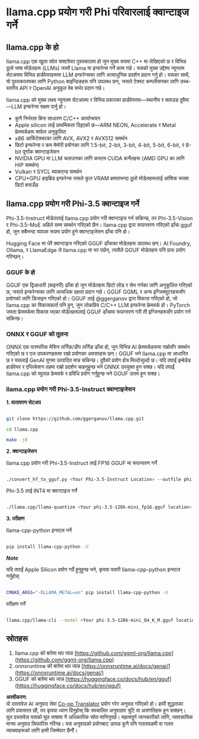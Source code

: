 <!--
CO_OP_TRANSLATOR_METADATA:
{
  "original_hash": "462bddc47427d8785f3c9fd817b346fe",
  "translation_date": "2025-05-09T14:06:36+00:00",
  "source_file": "md/01.Introduction/04/UsingLlamacppQuantifyingPhi.md",
  "language_code": "ne"
}
-->
# **llama.cpp प्रयोग गरी Phi परिवारलाई क्वान्टाइज गर्ने**

## **llama.cpp के हो**

llama.cpp एक खुला स्रोत सफ्टवेयर पुस्तकालय हो जुन मुख्य रूपमा C++ मा लेखिएको छ र विभिन्न ठूलो भाषा मोडेलहरू (LLMs) जस्तै Llama मा इन्फरेन्स गर्ने काम गर्छ। यसको मुख्य उद्देश्य न्यूनतम सेटअपमा विभिन्न हार्डवेयरहरूमा LLM इन्फरेन्सका लागि अत्याधुनिक प्रदर्शन प्रदान गर्नु हो। यसका साथै, यो पुस्तकालयका लागि Python बाइन्डिङहरू पनि उपलब्ध छन्, जसले टेक्स्ट कम्प्लीसनका लागि उच्च-स्तरीय API र OpenAI अनुकूल वेब सर्भर प्रदान गर्छ।

llama.cpp को मुख्य लक्ष्य न्यूनतम सेटअपमा र विभिन्न प्रकारका हार्डवेयरमा—स्थानीय र क्लाउड दुवैमा—LLM इन्फरेन्स सक्षम पार्नु हो।

- कुनै निर्भरता बिना साधारण C/C++ कार्यान्वयन
- Apple silicon लाई प्राथमिकता दिइएको छ—ARM NEON, Accelerate र Metal फ्रेमवर्कहरू मार्फत अनुकूलित
- x86 आर्किटेक्चरका लागि AVX, AVX2 र AVX512 समर्थन
- छिटो इन्फरेन्स र कम मेमोरी प्रयोगका लागि 1.5-bit, 2-bit, 3-bit, 4-bit, 5-bit, 6-bit, र 8-bit पूर्णांक क्वान्टाइजेसन
- NVIDIA GPU मा LLM चलाउनका लागि कस्टम CUDA कर्नेलहरू (AMD GPU का लागि HIP समर्थन)
- Vulkan र SYCL ब्याकएन्ड समर्थन
- CPU+GPU हाइब्रिड इन्फरेन्स जसले कुल VRAM क्षमताभन्दा ठूलो मोडेलहरूलाई आंशिक रूपमा छिटो बनाउँछ

## **llama.cpp प्रयोग गरी Phi-3.5 क्वान्टाइज गर्ने**

Phi-3.5-Instruct मोडेललाई llama.cpp प्रयोग गरी क्वान्टाइज गर्न सकिन्छ, तर Phi-3.5-Vision र Phi-3.5-MoE अहिले सम्म समर्थन गरिएको छैन। llama.cpp द्वारा रूपान्तरण गरिएको ढाँचा gguf हो, जुन सबैभन्दा व्यापक रूपमा प्रयोग हुने क्वान्टाइजेसन ढाँचा पनि हो।

Hugging Face मा धेरै क्वान्टाइज गरिएको GGUF ढाँचाका मोडेलहरू उपलब्ध छन्। AI Foundry, Ollama, र LlamaEdge ले llama.cpp मा भर पर्छन्, त्यसैले GGUF मोडेलहरू पनि प्रायः प्रयोग गरिन्छन्।

### **GGUF के हो**

GGUF एक द्विआधारी (बाइनरी) ढाँचा हो जुन मोडेलहरू छिटो लोड र सेभ गर्नका लागि अनुकूलित गरिएको छ, जसले इन्फरेन्सका लागि अत्यधिक दक्षता प्रदान गर्छ। GGUF GGML र अन्य इग्जिक्युटरहरूसँग प्रयोगको लागि डिजाइन गरिएको हो। GGUF लाई @ggerganov द्वारा विकास गरिएको हो, जो llama.cpp का विकासकर्ता पनि हुन्, जुन लोकप्रिय C/C++ LLM इन्फरेन्स फ्रेमवर्क हो। PyTorch जस्ता फ्रेमवर्कमा विकास भएका मोडेलहरूलाई GGUF ढाँचामा रूपान्तरण गरी ती इन्जिनहरूसँग प्रयोग गर्न सकिन्छ।

### **ONNX र GGUF को तुलना**

ONNX एक पारम्परिक मेसिन लर्निङ/डीप लर्निङ ढाँचा हो, जुन विभिन्न AI फ्रेमवर्कहरूमा राम्रोसँग समर्थन गरिएको छ र एज उपकरणहरूमा राम्रो प्रयोगका अवसरहरू छन्। GGUF भने llama.cpp मा आधारित छ र यसलाई GenAI युगमा उत्पादित मान्न सकिन्छ। दुवैको प्रयोग क्षेत्र मिल्दोजुल्दो छ। यदि तपाईं इम्बेडेड हार्डवेयर र एप्लिकेशन तहमा राम्रो प्रदर्शन चाहनुहुन्छ भने ONNX उपयुक्त हुन सक्छ। यदि तपाईं llama.cpp को व्युत्पन्न फ्रेमवर्क र प्रविधि प्रयोग गर्नुहुन्छ भने GGUF उत्तम हुन सक्छ।

### **llama.cpp प्रयोग गरी Phi-3.5-Instruct क्वान्टाइजेसन**

**1. वातावरण सेटअप**


```bash

git clone https://github.com/ggerganov/llama.cpp.git

cd llama.cpp

make -j8

```


**2. क्वान्टाइजेसन**

llama.cpp प्रयोग गरी Phi-3.5-Instruct लाई FP16 GGUF मा रूपान्तरण गर्ने


```bash

./convert_hf_to_gguf.py <Your Phi-3.5-Instruct Location> --outfile phi-3.5-128k-mini_fp16.gguf

```

Phi-3.5 लाई INT4 मा क्वान्टाइज गर्ने


```bash

./llama.cpp/llama-quantize <Your phi-3.5-128k-mini_fp16.gguf location> ./gguf/phi-3.5-128k-mini_Q4_K_M.gguf Q4_K_M

```


**3. परीक्षण**

llama-cpp-python इन्स्टल गर्ने


```bash

pip install llama-cpp-python -U

```

***Note*** 

यदि तपाईं Apple Silicon प्रयोग गर्दै हुनुहुन्छ भने, कृपया यसरी llama-cpp-python इन्स्टल गर्नुहोस्


```bash

CMAKE_ARGS="-DLLAMA_METAL=on" pip install llama-cpp-python -U

```

परीक्षण गर्ने


```bash

llama.cpp/llama-cli --model <Your phi-3.5-128k-mini_Q4_K_M.gguf location> --prompt "<|user|>\nCan you introduce .NET<|end|>\n<|assistant|>\n"  --gpu-layers 10

```



## **स्रोतहरू**

1. llama.cpp को बारेमा थप जान्न [https://github.com/ggml-org/llama.cpp](https://github.com/ggml-org/llama.cpp)
2. onnxruntime को बारेमा थप जान्न [https://onnxruntime.ai/docs/genai/](https://onnxruntime.ai/docs/genai/)
3. GGUF को बारेमा थप जान्न [https://huggingface.co/docs/hub/en/gguf](https://huggingface.co/docs/hub/en/gguf)

**अस्वीकरण**:  
यो दस्तावेज़ AI अनुवाद सेवा [Co-op Translator](https://github.com/Azure/co-op-translator) प्रयोग गरेर अनुवाद गरिएको हो। हामी शुद्धताका लागि प्रयासरत छौं, तर कृपया ध्यान दिनुहोस् कि स्वचालित अनुवादमा त्रुटि वा असंगतिहरू हुन सक्छन्। मूल दस्तावेज़ यसको मूल भाषामा नै अधिकारिक स्रोत मानिनुपर्छ। महत्वपूर्ण जानकारीको लागि, व्यावसायिक मानव अनुवाद सिफारिस गरिन्छ। यस अनुवादको प्रयोगबाट उत्पन्न कुनै पनि गलतफहमी वा गलत व्याख्याहरूको लागि हामी जिम्मेवार छैनौं।